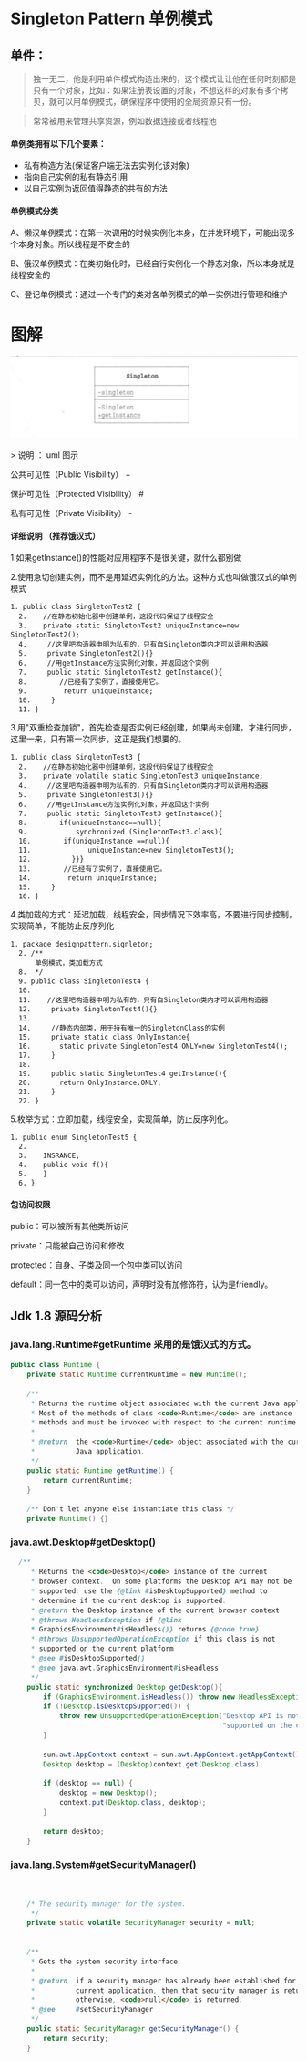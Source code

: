 # Singleton Pattern 单例模式
## 单件：

> 独一无二，他是利用单件模式构造出来的，这个模式让让他在任何时刻都是只有一个对象，比如：如果注册表设置的对象，不想这样的对象有多个拷贝，就可以用单例模式，确保程序中使用的全局资源只有一份。

> 常常被用来管理共享资源，例如数据连接或者线程池

#### 单例类拥有以下几个要素：

* 私有构造方法(保证客户端无法去实例化该对象)
* 指向自己实例的私有静态引用
* 以自己实例为返回值得静态的共有的方法
#### 单例模式分类

A、懒汉单例模式：在第一次调用的时候实例化本身，在并发环境下，可能出现多个本身对象。所以线程是不安全的

B、饿汉单例模式：在类初始化时，已经自行实例化一个静态对象，所以本身就是线程安全的

C、登记单例模式：通过一个专门的类对各单例模式的单一实例进行管理和维护

# 图解

<div align="center"> <img src="../images//static.png" width=""/> </div><br>
>
说明 ： uml 图示 </p>
公共可见性（Public Visibility） +</p>
保护可见性（Protected Visibility） # </p>
私有可见性（Private Visibility） -</p>

#### 详细说明 （推荐饿汉式）
1.如果getInstance()的性能对应用程序不是很关键，就什么都别做</p>
2.使用急切创建实例，而不是用延迟实例化的方法。这种方式也叫做饿汉式的单例模式

```
1. public class SingletonTest2 {
  2. 	//在静态初始化器中创建单例，这段代码保证了线程安全
  3. 	private static SingletonTest2 uniqueInstance=new SingletonTest2();
  4. 	 //这里吧构造器申明为私有的，只有自Singleton类内才可以调用构造器
  5.     private SingletonTest2(){}
  6.     //用getInstance方法实例化对象，并返回这个实例
  7.     public static SingletonTest2 getInstance(){
  8.        //已经有了实例了，直接使用它。
  9.         return uniqueInstance;
  10.     }
  11. }
```

3.用"双重检查加锁"，首先检查是否实例已经创建，如果尚未创建，才进行同步，这里一来，只有第一次同步，这正是我们想要的。

```
1. public class SingletonTest3 {
  2. 	//在静态初始化器中创建单例，这段代码保证了线程安全
  3. 	private volatile static SingletonTest3 uniqueInstance;
  4. 	 //这里吧构造器申明为私有的，只有自Singleton类内才可以调用构造器
  5.     private SingletonTest3(){}
  6.     //用getInstance方法实例化对象，并返回这个实例
  7.     public static SingletonTest3 getInstance(){
  8.     	if(uniqueInstance==null){
  9.     		synchronized (SingletonTest3.class){
  10.     	 if(uniqueInstance ==null){
  11.              uniqueInstance=new SingletonTest3();
  12.          }}}
  13.        //已经有了实例了，直接使用它。
  14.         return uniqueInstance;
  15.     }
  16. }
```

4.类加载的方式：延迟加载，线程安全，同步情况下效率高，不要进行同步控制，实现简单，不能防止反序列化
  
```
1. package designpattern.signleton;
  2. /**
      单例模式，类加载方式
  8.  */
  9. public class SingletonTest4 {
  10. 	
  11. 	 //这里吧构造器申明为私有的，只有自Singleton类内才可以调用构造器
  12.     private SingletonTest4(){}
  13.    
  14.     //静态内部类，用于持有唯一的SingletonClass的实例
  15.     private static class OnlyInstance{
  16.     	static private SingletonTest4 ONLY=new SingletonTest4();
  17.     }
  18.     
  19.     public static SingletonTest4 getInstance(){
  20.     	return OnlyInstance.ONLY;
  21.     }
  22. }
```

5.枚举方式：立即加载，线程安全，实现简单，防止反序列化。
 
```
1. public enum SingletonTest5 {
  2. 	
  3. 	INSRANCE;
  4. 	public void f(){
  5. 	}
  6. }
```
#### 包访问权限

public：可以被所有其他类所访问

private：只能被自己访问和修改

protected：自身、子类及同一个包中类可以访问

default：同一包中的类可以访问，声明时没有加修饰符，认为是friendly。

## Jdk 1.8 源码分析

### java.lang.Runtime#getRuntime 采用的是饿汉式的方式。

```java
public class Runtime {
    private static Runtime currentRuntime = new Runtime();

    /**
     * Returns the runtime object associated with the current Java application.
     * Most of the methods of class <code>Runtime</code> are instance
     * methods and must be invoked with respect to the current runtime object.
     *
     * @return  the <code>Runtime</code> object associated with the current
     *          Java application.
     */
    public static Runtime getRuntime() {
        return currentRuntime;
    }

    /** Don't let anyone else instantiate this class */
    private Runtime() {}

```
### java.awt.Desktop#getDesktop()

```java
  /**
     * Returns the <code>Desktop</code> instance of the current
     * browser context.  On some platforms the Desktop API may not be
     * supported; use the {@link #isDesktopSupported} method to
     * determine if the current desktop is supported.
     * @return the Desktop instance of the current browser context
     * @throws HeadlessException if {@link
     * GraphicsEnvironment#isHeadless()} returns {@code true}
     * @throws UnsupportedOperationException if this class is not
     * supported on the current platform
     * @see #isDesktopSupported()
     * @see java.awt.GraphicsEnvironment#isHeadless
     */
    public static synchronized Desktop getDesktop(){
        if (GraphicsEnvironment.isHeadless()) throw new HeadlessException();
        if (!Desktop.isDesktopSupported()) {
            throw new UnsupportedOperationException("Desktop API is not " +
                                                    "supported on the current platform");
        }

        sun.awt.AppContext context = sun.awt.AppContext.getAppContext();
        Desktop desktop = (Desktop)context.get(Desktop.class);

        if (desktop == null) {
            desktop = new Desktop();
            context.put(Desktop.class, desktop);
        }

        return desktop;
    }
```

### java.lang.System#getSecurityManager() 
```java


    /* The security manager for the system.
     */
    private static volatile SecurityManager security = null;


    /**
     * Gets the system security interface.
     *
     * @return  if a security manager has already been established for the
     *          current application, then that security manager is returned;
     *          otherwise, <code>null</code> is returned.
     * @see     #setSecurityManager
     */
    public static SecurityManager getSecurityManager() {
        return security;
    }
    
```
 
 